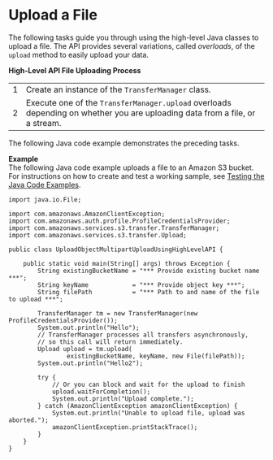 # Upload a File<a name="HLuploadFileJava"></a>

The following tasks guide you through using the high\-level Java classes to upload a file\. The API provides several variations, called *overloads*, of the `upload` method to easily upload your data\.


**High\-Level API File Uploading Process**  

|  |  | 
| --- |--- |
| 1 | Create an instance of the `TransferManager` class\.  | 
| 2 | Execute one of the `TransferManager.upload` overloads depending on whether you are uploading data from a file, or a stream\. | 

The following Java code example demonstrates the preceding tasks\.

**Example**  
The following Java code example uploads a file to an Amazon S3 bucket\. For instructions on how to create and test a working sample, see [Testing the Java Code Examples](UsingTheMPDotJavaAPI.md#TestingJavaSamples)\.   

```
import java.io.File;

import com.amazonaws.AmazonClientException;
import com.amazonaws.auth.profile.ProfileCredentialsProvider;
import com.amazonaws.services.s3.transfer.TransferManager;
import com.amazonaws.services.s3.transfer.Upload;

public class UploadObjectMultipartUploadUsingHighLevelAPI {

    public static void main(String[] args) throws Exception {
        String existingBucketName = "*** Provide existing bucket name ***";
        String keyName            = "*** Provide object key ***";
        String filePath           = "*** Path to and name of the file to upload ***";  
        
        TransferManager tm = new TransferManager(new ProfileCredentialsProvider());        
        System.out.println("Hello");
        // TransferManager processes all transfers asynchronously, 
        // so this call will return immediately.
        Upload upload = tm.upload(
        		existingBucketName, keyName, new File(filePath));
        System.out.println("Hello2");

        try {
        	// Or you can block and wait for the upload to finish
        	upload.waitForCompletion();
        	System.out.println("Upload complete.");
        } catch (AmazonClientException amazonClientException) {
        	System.out.println("Unable to upload file, upload was aborted.");
        	amazonClientException.printStackTrace();
        }
    }
}
```